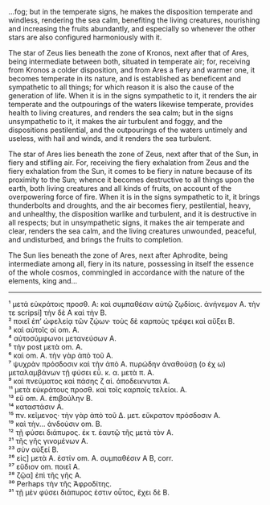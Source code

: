 ...fog; but in the temperate signs, he makes the disposition temperate and windless, rendering the sea calm, benefiting the living creatures, nourishing and increasing the fruits abundantly, and especially so whenever the other stars are also configured harmoniously with it. 

The star of Zeus lies beneath the zone of Kronos, next after that of Ares, being intermediate between both, situated in temperate air; for, receiving from Kronos a colder disposition, and from Ares a fiery and warmer one, it becomes temperate in its nature, and is established as beneficent and sympathetic to all things; for which reason it is also the cause of the generation of life. When it is in the signs sympathetic to it, it renders the air temperate and the outpourings of the waters likewise temperate, provides health to living creatures, and renders the sea calm; but in the signs unsympathetic to it, it makes the air turbulent and foggy, and the dispositions pestilential, and the outpourings of the waters untimely and useless, with hail and winds, and it renders the sea turbulent.

The star of Ares lies beneath the zone of Zeus, next after that of the Sun, in fiery and stifling air. For, receiving the fiery exhalation from Zeus and the fiery exhalation from the Sun, it comes to be fiery in nature because of its proximity to the Sun; whence it becomes destructive to all things upon the earth, both living creatures and all kinds of fruits, on account of the overpowering force of fire. When it is in the signs sympathetic to it, it brings thunderbolts and droughts, and the air becomes fiery, pestilential, heavy, and unhealthy, the disposition warlike and turbulent, and it is destructive in all respects; but in unsympathetic signs, it makes the air temperate and clear, renders the sea calm, and the living creatures unwounded, peaceful, and undisturbed, and brings the fruits to completion.

The Sun lies beneath the zone of Ares, next after Aphrodite, being intermediate among all, fiery in its nature, possessing in itself the essence of the whole cosmos, commingled in accordance with the nature of the elements, king and...

---

¹ μετά εὐκράτοις προσθ. Α: καὶ συμπαθέσιν αὐτῷ ζῳδίοις. ἀνήνεμον Α. τὴν τε scripsi] τὴν δὲ Α καὶ τὴν Β.  
² ποιεῖ ἐπ’ ὠφελείᾳ τῶν ζῴων· τοὺς δὲ καρποὺς τρέφει καὶ αὔξει Β.  
³ καὶ αὐτοῖς οἱ om. Α.  
⁴ αὐτοσύμφωνοι μετανεύσων Α.  
⁵ τὴν post μετὰ om. Α.  
⁶ καὶ om. Α. τὴν γὰρ ἀπὸ τοῦ Α.  
⁷ ψυχρὰν πρόσδοσιν καὶ τὴν ἀπὸ Α. πυρώδην ἀναθούσῃ (ο ἐχ ω) μεταλαμβάνων τῇ φύσει εὖ. κ. α. μετὰ π. Α.  
⁹ καὶ πνεύματος καὶ πάσης ζ αἱ. ἀποδεικνυται Α.  
¹¹ μετὰ εὐκράτους προσθ. καὶ τοῖς καρποῖς τελείοι. Α.  
¹³ εὔ om. Α. ἐπιβούλην Β.  
¹⁴ καταστάσιν Α.  
¹⁵ πν. κεῖμενος· τὴν γὰρ ἀπὸ τοῦ Δ. μετ. εὔκρατον πρόσδοσιν Α.  
¹⁹ καὶ τὴν... ἀνδούσιν om. Β.  
¹² τῇ φύσει διάπυρος. ἐκ τ. ἑαυτῷ τῆς μετὰ τὸν Α.  
²¹ τῆς γῆς γινομένων Α.  
²³ σὺν αὐξεί Β.  
²⁶ εἰς] μετὰ Α. ἐστίν om. Α. συμπαθέσιν Α Β, corr.  
²⁷ εὔδιον om. ποιεῖ Α.  
²⁸ ζῷα] ἐπὶ τῆς γῆς Α.  
³⁰ Perhaps τὴν τῆς Ἀφροδίτης.  
³¹ τῇ μὲν φύσει διάπυρος ἐστιν οὗτος, ἔχει δὲ Β.